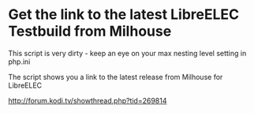 
Get the link to the  latest LibreELEC Testbuild from Milhouse
============================================================

This script is very dirty - keep an eye on your max nesting level setting in php.ini

The script shows you a link to the latest release from Milhouse for LibreELEC

<http://forum.kodi.tv/showthread.php?tid=269814>